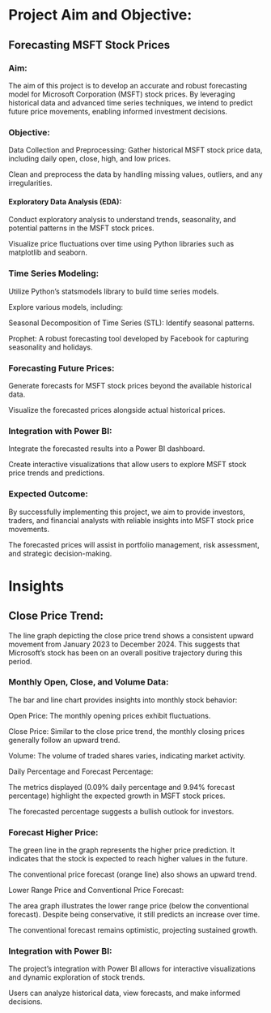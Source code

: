 # Project Aim and Objective: 
## Forecasting MSFT Stock Prices
### Aim:
The aim of this project is to develop an accurate and robust forecasting model for Microsoft Corporation (MSFT) stock prices. By leveraging historical data and advanced time series techniques, we intend to predict future price movements, enabling informed investment decisions.


### Objective:
Data Collection and Preprocessing:
Gather historical MSFT stock price data, including daily open, close, high, and low prices.
 
Clean and preprocess the data by handling missing values, outliers, and any irregularities.

#### Exploratory Data Analysis (EDA):
Conduct exploratory analysis to understand trends, seasonality, and potential patterns in the MSFT stock prices.

Visualize price fluctuations over time using Python libraries such as matplotlib and seaborn.

### Time Series Modeling:

Utilize Python’s statsmodels library to build time series models.

Explore various models, including:

Seasonal Decomposition of Time Series (STL): Identify seasonal patterns.

Prophet: A robust forecasting tool developed by Facebook for capturing seasonality and holidays.

### Forecasting Future Prices:

Generate forecasts for MSFT stock prices beyond the available historical data. 

Visualize the forecasted prices alongside actual historical prices.

### Integration with Power BI:

Integrate the forecasted results into a Power BI dashboard.

Create interactive visualizations that allow users to explore MSFT stock price trends and predictions.

### Expected Outcome:
By successfully implementing this project, we aim to provide investors, traders, and financial analysts with reliable insights into MSFT stock price movements.

The forecasted prices will assist in portfolio management, risk assessment, and strategic decision-making.



# Insights

## Close Price Trend:

The line graph depicting the close price trend shows a consistent upward movement from January 2023 to December 2024. This suggests that Microsoft’s stock has been on an overall positive trajectory during this period.

### Monthly Open, Close, and Volume Data:

The bar and line chart provides insights into monthly stock behavior:

Open Price: The monthly opening prices exhibit fluctuations.

Close Price: Similar to the close price trend, the monthly closing prices generally follow an upward trend.

Volume: The volume of traded shares varies, indicating market activity.

Daily Percentage and Forecast Percentage:

The metrics displayed (0.09% daily percentage and 9.94% forecast percentage) highlight the expected growth in MSFT stock prices.

The forecasted percentage suggests a bullish outlook for investors.

### Forecast Higher Price:

The green line in the graph represents the higher price prediction. It indicates that the stock is expected to reach higher values in the future.

The conventional price forecast (orange line) also shows an upward trend.

Lower Range Price and Conventional Price Forecast:

The area graph illustrates the lower range price (below the conventional forecast). Despite being conservative, it still predicts an increase over time.

The conventional forecast remains optimistic, projecting sustained growth.

### Integration with Power BI:

The project’s integration with Power BI allows for interactive visualizations and dynamic exploration of stock trends.

Users can analyze historical data, view forecasts, and make informed decisions.
